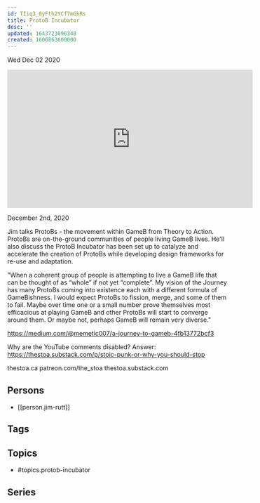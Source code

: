 ```yaml
---
id: TIiq3_0yFth2YCf7mGkRs
title: ProtoB Incubator
desc: ''
updated: 1643723096348
created: 1606863600000
---
```





Wed Dec 02 2020

<iframe width="560" height="315" src="https://www.youtube.com/embed/24elGHpaHvU" title="ProtoB Incubator w/ Jim Rutt" frameborder="0" allow="accelerometer; autoplay; clipboard-write; encrypted-media; gyroscope; picture-in-picture" allowfullscreen ></iframe>

December 2nd, 2020

Jim talks ProtoBs - the movement within GameB from Theory to Action. ProtoBs are on-the-ground communities of people living GameB lives. He'll also discuss the ProtoB Incubator has been set up to catalyze and accelerate the creation of ProtoBs while developing design frameworks for re-use and adaptation.

"When a coherent group of people is attempting to live a GameB life that can be thought of as “whole” if not yet “complete”. My vision of the Journey has many ProtoBs coming into existence each with a different formula of GameBishness. I would expect ProtoBs to fission, merge, and some of them to fail. Maybe over time one or a small number prove themselves most efficacious at playing GameB and other ProtoBs will start to converge around them. Or maybe not, perhaps GameB will remain very diverse."

https://medium.com/@memetic007/a-journey-to-gameb-4fb13772bcf3

Why are the YouTube comments disabled? Answer: https://thestoa.substack.com/p/stoic-punk-or-why-you-should-stop

thestoa.ca
patreon.com/the_stoa
thestoa.substack.com

## Persons

- [[person.jim-rutt]]

## Tags



## Topics

- #topics.protob-incubator

## Series



